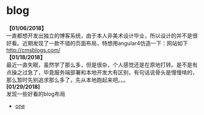 # blog
**【01/06/2018】** <br>
一直都想开发出独立的博客系统，由于本人非美术设计毕业，所以设计的并不是很好看。近期发现了一款不错的页面布局，特想用angular4仿造一下：网站如下
http://cmsblogs.com/  <br>
**【01/18/2018】** <br>
最近一直失眠，虽然学了那么多，但是很杂，个人感觉还是在原地打转。是不是有点操之过急了，毕竟服务端部署和本地开发大有区别，有句话说骨头是慢慢啃的，那么暂时先别追求那么多了，先从本地跑起来吧。。。<br>
**[01/29/2018]** <br>
发现一些好看的blog布局
- [one](https://www.cnblogs.com/vmask/p/6666011.html)

